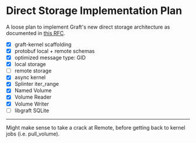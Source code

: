 # Direct Storage Implementation Plan

A loose plan to implement Graft's new direct storage architecture as documented in [this RFC].

[this RFC]: https://graft.rs/docs/rfcs/0001-direct-storage-architecture/

- [x] graft-kernel scaffolding
- [x] protobuf local + remote schemas
- [x] optimized message type: GID
- [x] local storage
- [ ] remote storage
- [x] async kernel
- [x] Splinter iter_range
- [x] Named Volume
- [x] Volume Reader
- [x] Volume Writer
- [ ] libgraft SQLite

---

Might make sense to take a crack at Remote, before getting back to kernel jobs
(i.e. pull_volume).

